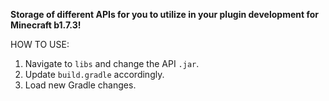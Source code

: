 <b>Storage of different APIs for you to utilize in your plugin development for Minecraft b1.7.3!</b>

HOW TO USE:
1. Navigate to `libs` and change the API `.jar`.
2. Update `build.gradle` accordingly.
3. Load new Gradle changes.